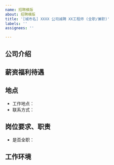 ```yaml
---
name: 招聘模版
about: 招聘模版
title: '[城市名] XXXX 公司诚聘 XX工程师 (全职/兼职)'
labels: ''
assignees: ''

---
```


## 公司介绍


## 薪资福利待遇


## 地点

- 工作地点：
- 联系方式：

## 岗位要求、职责

- 是否全职：

## 工作环境
